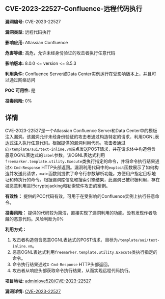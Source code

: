 ## CVE-2023-22527-Confluence-远程代码执行

**漏洞编号:** CVE-2023-22527

**漏洞类型:** 远程代码执行

**影响应用:** Atlassian Confluence

**危害等级:** 高危，允许未经身份验证的攻击者执行任意代码

**影响版本:** 8.0.0 <= version <= 8.5.3

**利用条件:** Confluence Server或Data Center实例运行在受影响版本上，并且可以通过网络访问

**POC 可用性:** 是

**投毒风险:** 0%

## 详情

CVE-2023-22527是一个Atlassian Confluence Server和Data Center中的模板注入漏洞。该漏洞允许未经身份验证的攻击者通过构造特定的请求，利用OGNL表达式注入执行任意代码。根据提供的漏洞利用代码，攻击者通过向`/template/aui/text-inline.vm`端点发送POST请求，并在请求体中构造包含恶意OGNL表达式的`label`参数。该OGNL表达式利用`freemarker.template.utility.Execute`类执行指定的命令，并将命令执行结果通过`X-Cmd-Response` HTTP头部返回。漏洞利用代码中的`exploit`函数展示了如何构造并发送此请求，`main`函数则提供了命令行参数解析功能，方便用户指定目标地址和待执行的命令。根据漏洞库信息和搜索引擎结果，此漏洞已被积极利用，存在被恶意利用进行cryptojacking和勒索软件攻击的案例。

**有效性：** 提供的POC代码有效，可用于在受影响的Confluence实例上执行任意命令。

**投毒风险：** 提供的代码较为简洁，直接实现了漏洞利用的功能。没有发现作者隐藏的恶意代码。风险判断为0%

**利用方式：**

1.  攻击者构造包含恶意OGNL表达式的POST请求，目标为`/template/aui/text-inline.vm`。
2.  恶意OGNL表达式利用`freemarker.template.utility.Execute`类执行指定的命令。
3.  命令执行结果通过`X-Cmd-Response` HTTP头部返回。
4.  攻击者从响应头部获取命令执行结果，从而实现远程代码执行。

**项目地址:** [adminlove520/CVE-2023-22527](https://github.com/adminlove520/CVE-2023-22527)

**漏洞详情:** [CVE-2023-22527](https://nvd.nist.gov/vuln/detail/CVE-2023-22527)